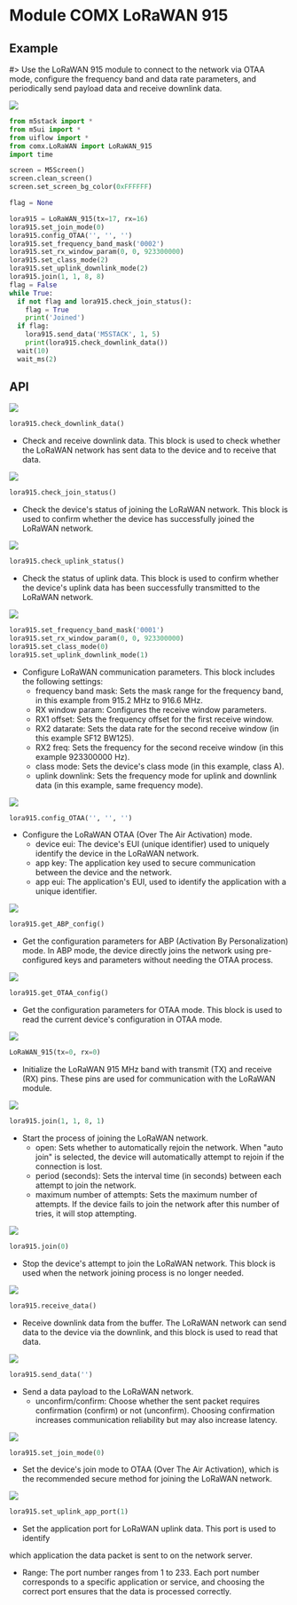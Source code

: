 # Module COMX LoRaWAN 915

## Example

#> Use the LoRaWAN 915 module to connect to the network via OTAA mode, configure the frequency band and data rate parameters, and periodically send payload data and receive downlink data.

<img class="blockly_svg" src="https://m5stack.oss-cn-shenzhen.aliyuncs.com/resource/docs/static/assets/img/uiflow/blockly/modules/comx_lorawan_915/uiflow_block_LoRaWAN915_demo.svg">

```python
from m5stack import *
from m5ui import *
from uiflow import *
from comx.LoRaWAN import LoRaWAN_915
import time

screen = M5Screen()
screen.clean_screen()
screen.set_screen_bg_color(0xFFFFFF)

flag = None

lora915 = LoRaWAN_915(tx=17, rx=16)
lora915.set_join_mode(0)
lora915.config_OTAA('', '', '')
lora915.set_frequency_band_mask('0002')
lora915.set_rx_window_param(0, 0, 923300000)
lora915.set_class_mode(2)
lora915.set_uplink_downlink_mode(2)
lora915.join(1, 1, 8, 8)
flag = False
while True:
  if not flag and lora915.check_join_status():
    flag = True
    print('Joined')
  if flag:
    lora915.send_data('M5STACK', 1, 5)
    print(lora915.check_downlink_data())
  wait(10)
  wait_ms(2)
```

## API

<img class="blockly_svg" src="https://m5stack.oss-cn-shenzhen.aliyuncs.com/resource/docs/static/assets/img/uiflow/blockly/modules/comx_lorawan_915/uiflow_block_lorawan915_check_downlink_data.svg">

```python
lora915.check_downlink_data()
```

- Check and receive downlink data. This block is used to check whether the LoRaWAN network has sent data to the device and to receive that data.

<img class="blockly_svg" src="https://m5stack.oss-cn-shenzhen.aliyuncs.com/resource/docs/static/assets/img/uiflow/blockly/modules/comx_lorawan_915/uiflow_block_lorawan915_check_join_status.svg">

```python
lora915.check_join_status()
```

- Check the device's status of joining the LoRaWAN network. This block is used to confirm whether the device has successfully joined the LoRaWAN network.

<img class="blockly_svg" src="https://m5stack.oss-cn-shenzhen.aliyuncs.com/resource/docs/static/assets/img/uiflow/blockly/modules/comx_lorawan_915/uiflow_block_lorawan915_check_sent_status.svg">

```python
lora915.check_uplink_status()
```

- Check the status of uplink data. This block is used to confirm whether the device's uplink data has been successfully transmitted to the LoRaWAN network.

<img class="blockly_svg" src="https://m5stack.oss-cn-shenzhen.aliyuncs.com/resource/docs/static/assets/img/uiflow/blockly/modules/comx_lorawan_915/uiflow_block_lorawan915_config.svg">

```python
lora915.set_frequency_band_mask('0001')
lora915.set_rx_window_param(0, 0, 923300000)
lora915.set_class_mode(0)
lora915.set_uplink_downlink_mode(1)
```

- Configure LoRaWAN communication parameters. This block includes the following settings:
  - frequency band mask: Sets the mask range for the frequency band, in this example from 915.2 MHz to 916.6 MHz.
  - RX window param: Configures the receive window parameters.
  - RX1 offset: Sets the frequency offset for the first receive window.
  - RX2 datarate: Sets the data rate for the second receive window (in this example SF12 BW125).
  - RX2 freq: Sets the frequency for the second receive window (in this example 923300000 Hz).
  - class mode: Sets the device's class mode (in this example, class A).
  - uplink downlink: Sets the frequency mode for uplink and downlink data (in this example, same frequency mode).

<img class="blockly_svg" src="https://m5stack.oss-cn-shenzhen.aliyuncs.com/resource/docs/static/assets/img/uiflow/blockly/modules/comx_lorawan_915/uiflow_block_lorawan915_config_mode.svg">

```python
lora915.config_OTAA('', '', '')
```

- Configure the LoRaWAN OTAA (Over The Air Activation) mode.
  - device eui: The device's EUI (unique identifier) used to uniquely identify the device in the LoRaWAN network.
  - app key: The application key used to secure communication between the device and the network.
  - app eui: The application's EUI, used to identify the application with a unique identifier.

<img class="blockly_svg" src="https://m5stack.oss-cn-shenzhen.aliyuncs.com/resource/docs/static/assets/img/uiflow/blockly/modules/comx_lorawan_915/uiflow_block_lorawan915_get_abp_config.svg">

```python
lora915.get_ABP_config()
```

- Get the configuration parameters for ABP (Activation By Personalization) mode. In ABP mode, the device directly joins the network using pre-configured keys and parameters without needing the OTAA process.

<img class="blockly_svg" src="https://m5stack.oss-cn-shenzhen.aliyuncs.com/resource/docs/static/assets/img/uiflow/blockly/modules/comx_lorawan_915/uiflow_block_lorawan915_get_otaa_config.svg">

```python
lora915.get_OTAA_config()
```

- Get the configuration parameters for OTAA mode. This block is used to read the current device's configuration in OTAA mode.

<img class="blockly_svg" src="https://m5stack.oss-cn-shenzhen.aliyuncs.com/resource/docs/static/assets/img/uiflow/blockly/modules/comx_lorawan_915/uiflow_block_lorawan915_init.svg">

```python
LoRaWAN_915(tx=0, rx=0)
```

- Initialize the LoRaWAN 915 MHz band with transmit (TX) and receive (RX) pins. These pins are used for communication with the LoRaWAN module.

<img class="blockly_svg" src="https://m5stack.oss-cn-shenzhen.aliyuncs.com/resource/docs/static/assets/img/uiflow/blockly/modules/comx_lorawan_915/uiflow_block_lorawan915_join_start.svg">

```python
lora915.join(1, 1, 8, 1)
```

- Start the process of joining the LoRaWAN network.
  - open: Sets whether to automatically rejoin the network. When "auto join" is selected, the device will automatically attempt to rejoin if the connection is lost.
  - period (seconds): Sets the interval time (in seconds) between each attempt to join the network.
  - maximum number of attempts: Sets the maximum number of attempts. If the device fails to join the network after this number of tries, it will stop attempting.

<img class="blockly_svg" src="https://m5stack.oss-cn-shenzhen.aliyuncs.com/resource/docs/static/assets/img/uiflow/blockly/modules/comx_lorawan_915/uiflow_block_lorawan915_join_stop.svg">

```python
lora915.join(0)
```

- Stop the device's attempt to join the LoRaWAN network. This block is used when the network joining process is no longer needed.

<img class="blockly_svg" src="https://m5stack.oss-cn-shenzhen.aliyuncs.com/resource/docs/static/assets/img/uiflow/blockly/modules/comx_lorawan_915/uiflow_block_lorawan915_receive_data.svg">

```python
lora915.receive_data()
```

- Receive downlink data from the buffer. The LoRaWAN network can send data to the device via the downlink, and this block is used to read that data.

<img class="blockly_svg" src="https://m5stack.oss-cn-shenzhen.aliyuncs.com/resource/docs/static/assets/img/uiflow/blockly/modules/comx_lorawan_915/uiflow_block_lorawan915_send_data.svg">

```python
lora915.send_data('')
```

- Send a data payload to the LoRaWAN network.
  - unconfirm/confirm: Choose whether the sent packet requires confirmation (confirm) or not (unconfirm). Choosing confirmation increases communication reliability but may also increase latency.

<img class="blockly_svg" src="https://m5stack.oss-cn-shenzhen.aliyuncs.com/resource/docs/static/assets/img/uiflow/blockly/modules/comx_lorawan_915/uiflow_block_lorawan915_set_join_mode.svg">

```python
lora915.set_join_mode(0)
```

- Set the device's join mode to OTAA (Over The Air Activation), which is the recommended secure method for joining the LoRaWAN network.

<img class="blockly_svg" src="https://m5stack.oss-cn-shenzhen.aliyuncs.com/resource/docs/static/assets/img/uiflow/blockly/modules/comx_lorawan_915/uiflow_block_lorawan915_set_uplink_app_port.svg">

```python
lora915.set_uplink_app_port(1)
```

- Set the application port for LoRaWAN uplink data. This port is used to identify

 which application the data packet is sent to on the network server.
  - Range: The port number ranges from 1 to 233. Each port number corresponds to a specific application or service, and choosing the correct port ensures that the data is processed correctly.